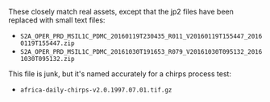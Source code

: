 These closely match real assets, except that the jp2 files have been
replaced with small text files:

* `S2A_OPER_PRD_MSIL1C_PDMC_20160119T230435_R011_V20160119T155447_20160119T155447.zip`
* `S2A_OPER_PRD_MSIL1C_PDMC_20161030T191653_R079_V20161030T095132_20161030T095132.zip`

This file is junk, but it's named accurately for a chirps process test:

* `africa-daily-chirps-v2.0.1997.07.01.tif.gz`
